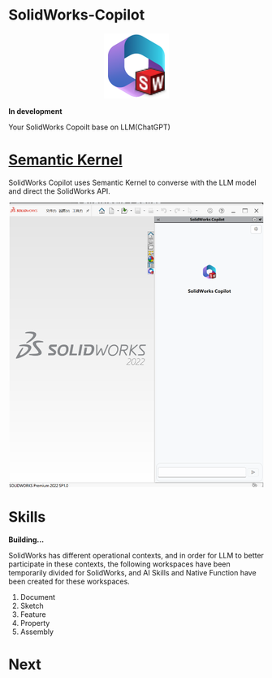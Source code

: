# SolidWorks-Copilot

<div align="center">
    <img src="./Copilot.Sw/Assets/Icons/SolidWorksCopilot.png"/>
</div>


**In development**

Your SolidWorks Copoilt  base on LLM(ChatGPT)

# [Semantic Kernel](https://github.com/microsoft/semantic-kernel)

SolidWorks Copilot uses Semantic Kernel to converse with the LLM model and direct the SolidWorks API.

<div align="center">
    <img src="./Assets/preview.png" width="500"/>
</div>

# Skills

**Building...**

SolidWorks has different operational contexts, and in order for LLM to better participate in these contexts, the following workspaces have been temporarily divided for SolidWorks, and AI Skills and Native Function have been created for these workspaces.

1. Document
2. Sketch
3. Feature
4. Property
5. Assembly

# Next